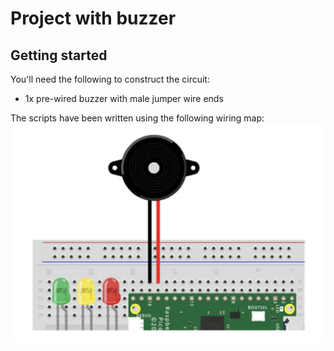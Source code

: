 # Project with buzzer

## Getting started

You'll need the following to construct the circuit:

- 1x pre-wired buzzer with male jumper wire ends

The scripts have been written using the following wiring map:
![Buzzer wiring map](../screenshots/buzzer_wiring_map.png)
